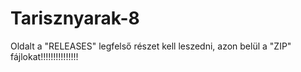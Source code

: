# Tarisznyarak-8

Oldalt a "RELEASES" legfelső részet kell leszedni, azon belül a "ZIP" fájlokat!!!!!!!!!!!!!!!
